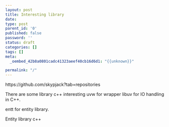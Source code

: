 ```yaml
---
layout: post
title: Interesting library
date: 
type: post
parent_id: '0'
published: false
password: ''
status: draft
categories: []
tags: []
meta:
  _oembed_42b8a0801cadc41323aeef40cb16d6d1: "{{unknown}}"

permalink: "/"
---
```

<p>https://github.com/skypjack?tab=repositories</p>
<p>There are some library c++ interesting uvw for wrapper libuv for IO handling in C++.</p>
<p>entt for entity library.</p>
<p>Entity library c++</p>
